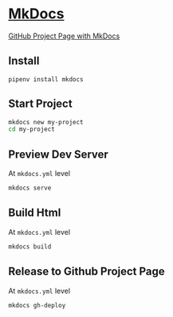 # [MkDocs](https://ryukerliu.github.io/MkDocs/)

[GitHub Project Page with MkDocs](https://ryukerliu.github.io/MkDocs/)

## Install

`pipenv install mkdocs`

## Start Project

```bash
mkdocs new my-project
cd my-project
```

## Preview Dev Server

At `mkdocs.yml` level

```bash
mkdocs serve
```

## Build Html

At `mkdocs.yml` level

```bash
mkdocs build
```

## Release to Github Project Page

At `mkdocs.yml` level

```bash
mkdocs gh-deploy
```

